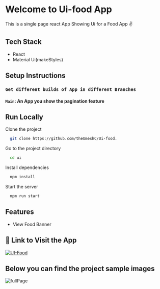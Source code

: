 # Welcome to Ui-food App

This is a single page react App Showing Ui for a Food App ✌

## Tech Stack
- React
- Material Ui(makeStyles) 

## Setup Instructions

### `Get different builds of App in different Branches`

#### `Main`: An App you show the pagination feature

## Run Locally

Clone the project

```bash
  git clone https://github.com/theUmeshC/Ui-food.

```

Go to the project directory

```bash
  cd ui
```

Install dependencies

```bash
  npm install
```

Start the server

```bash
  npm run start
```

## Features

- View Food Banner

## 🔗 Link to Visit the App 

[![UI-Food](https://img.shields.io/badge/UI-Food-000?style=for-the-badge&logo=ko-fi&logoColor=blue)](https://ui-food.web.app/)

## Below you can find the project sample images

![fullPage](https://user-images.githubusercontent.com/108338019/209286471-671dc79e-a870-4bf7-a159-9d97b7834ac5.png)